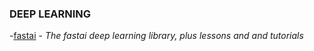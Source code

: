 ### DEEP LEARNING

-[fastai](https://github.com/fastai/fastai) - _The fastai deep learning library, plus lessons and and tutorials_
